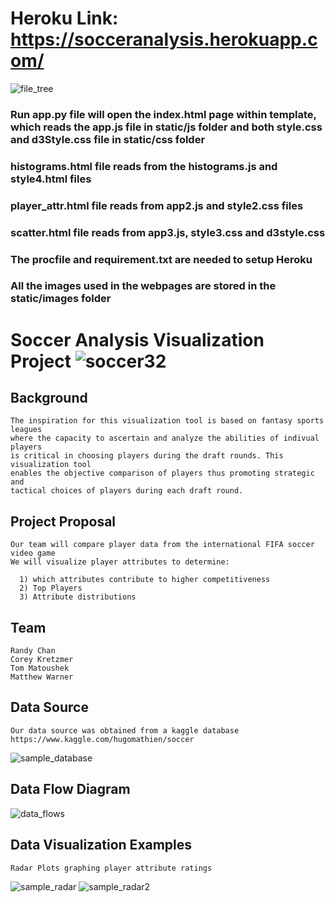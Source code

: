 # Heroku Link: https://socceranalysis.herokuapp.com/

![file_tree](https://user-images.githubusercontent.com/39446363/47671252-1389e800-db7d-11e8-8590-6bd13d3409a9.png)

### Run app.py file will open the index.html page within template, which reads the app.js file in static/js folder and both style.css and d3Style.css file in static/css folder
### histograms.html file reads from the histograms.js and style4.html files
### player_attr.html file reads from app2.js and style2.css files
### scatter.html file reads from app3.js, style3.css and d3style.css
### The procfile and requirement.txt are needed to setup Heroku
### All the images used in the webpages are stored in the static/images folder


# Soccer Analysis Visualization Project  ![soccer32](https://user-images.githubusercontent.com/39446363/47233177-833aee80-d397-11e8-83ce-7f565c170553.gif)


## Background
    The inspiration for this visualization tool is based on fantasy sports leagues 
    where the capacity to ascertain and analyze the abilities of indivual players 
    is critical in choosing players during the draft rounds. This visualization tool
    enables the objective comparison of players thus promoting strategic and 
    tactical choices of players during each draft round.
    


## Project Proposal

    Our team will compare player data from the international FIFA soccer video game
    We will visualize player attributes to determine:
  
      1) which attributes contribute to higher competitiveness
      2) Top Players
      3) Attribute distributions


## Team
    Randy Chan
    Corey Kretzmer
    Tom Matoushek
    Matthew Warner


## Data Source
    Our data source was obtained from a kaggle database
    https://www.kaggle.com/hugomathien/soccer

![sample_database](https://user-images.githubusercontent.com/37318055/47193979-213ca380-d31b-11e8-8ea3-ae3d52f15c9b.PNG)


  ## Data Flow Diagram

![data_flows](https://user-images.githubusercontent.com/39446363/47608168-3e463600-d9ef-11e8-9c0f-8fc5c34cde2c.png)


## Data Visualization Examples
    Radar Plots graphing player attribute ratings

![sample_radar](https://user-images.githubusercontent.com/37318055/47193980-213ca380-d31b-11e8-8681-a7d82e538595.PNG)
![sample_radar2](https://user-images.githubusercontent.com/37318055/47193981-213ca380-d31b-11e8-9782-a2c02c3b7431.PNG)
   
